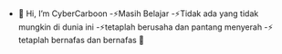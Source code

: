 - 👋 Hi, I’m CyberCarboon
-⚡Masih Belajar
-⚡Tidak ada yang tidak mungkin di dunia ini
-⚡tetaplah berusaha dan pantang menyerah
-⚡ tetaplah bernafas dan bernafas 🗿
